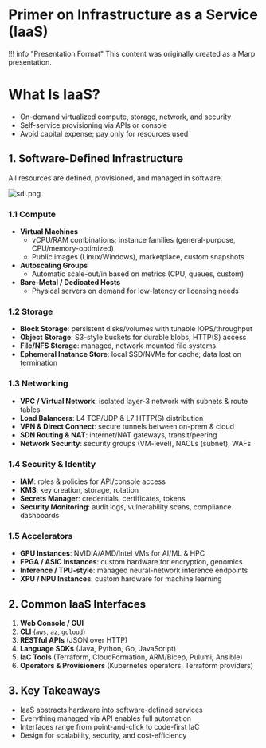 # Primer on Infrastructure as a Service (IaaS)

!!! info "Presentation Format"
    This content was originally created as a Marp presentation.

<div class="slide-content" id="slide-1">

# What Is IaaS?

- On-demand virtualized compute, storage, network, and security  
- Self-service provisioning via APIs or console  
- Avoid capital expense; pay only for resources used

</div>
<div class="slide-content" id="slide-2">

## 1. Software-Defined Infrastructure

All resources are defined, provisioned, and managed in software.

![sdi.png](../assets/images/sdi.png)

</div>
<div class="slide-content" id="slide-3">

### 1.1 Compute

- **Virtual Machines**  
  - vCPU/RAM combinations; instance families (general-purpose, CPU/memory-optimized)  
  - Public images (Linux/Windows), marketplace, custom snapshots  
- **Autoscaling Groups**  
  - Automatic scale-out/in based on metrics (CPU, queues, custom)  
- **Bare-Metal / Dedicated Hosts**  
  - Physical servers on demand for low-latency or licensing needs

</div>
<div class="slide-content" id="slide-4">

### 1.2 Storage

- **Block Storage**: persistent disks/volumes with tunable IOPS/throughput  
- **Object Storage**: S3-style buckets for durable blobs; HTTP(S) access  
- **File/NFS Storage**: managed, network-mounted file systems  
- **Ephemeral Instance Store**: local SSD/NVMe for cache; data lost on termination

</div>
<div class="slide-content" id="slide-5">

### 1.3 Networking

- **VPC / Virtual Network**: isolated layer-3 network with subnets & route tables  
- **Load Balancers**: L4 TCP/UDP & L7 HTTP(S) distribution  
- **VPN & Direct Connect**: secure tunnels between on-prem & cloud  
- **SDN Routing & NAT**: internet/NAT gateways, transit/peering  
- **Network Security**: security groups (VM-level), NACLs (subnet), WAFs

</div>
<div class="slide-content" id="slide-6">

### 1.4 Security & Identity

- **IAM**: roles & policies for API/console access  
- **KMS**: key creation, storage, rotation  
- **Secrets Manager**: credentials, certificates, tokens  
- **Security Monitoring**: audit logs, vulnerability scans, compliance dashboards

</div>
<div class="slide-content" id="slide-7">

### 1.5 Accelerators

- **GPU Instances**: NVIDIA/AMD/Intel VMs for AI/ML & HPC  
- **FPGA / ASIC Instances**: custom hardware for encryption, genomics  
- **Inference / TPU-style**: managed neural-network inference endpoints  
- **XPU / NPU Instances**: custom hardware for machine learning

</div>
<div class="slide-content" id="slide-8">

## 2. Common IaaS Interfaces

1. **Web Console / GUI**  
2. **CLI** (`aws`, `az`, `gcloud`)  
3. **RESTful APIs** (JSON over HTTP)  
4. **Language SDKs** (Java, Python, Go, JavaScript)  
5. **IaC Tools** (Terraform, CloudFormation, ARM/Bicep, Pulumi, Ansible)  
6. **Operators & Provisioners** (Kubernetes operators, Terraform providers)

</div>
<div class="slide-content" id="slide-9">

## 3. Key Takeaways

- IaaS abstracts hardware into software-defined services  
- Everything managed via API enables full automation  
- Interfaces range from point-and-click to code-first IaC  
- Design for scalability, security, and cost-efficiency

</div>
